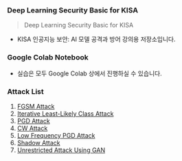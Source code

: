 ### Deep Learning Security Basic for KISA

> Deep Learning Security Basic for KISA
* KISA 인공지능 보안: AI 모델 공격과 방어 강의용 저장소입니다.

### Google Colab Notebook

* 실습은 모두 Google Colab 상에서 진행하실 수 있습니다.

### Attack List

1. [FGSM Attack](/FGSM_Attack_Tutorial.ipynb)
2. [Iterative Least-Likely Class Attack](/Iterative_Least_Likely_Class_Attack_Tutorial.ipynb)
3. [PGD Attack](/PGD_Attack_Tutorial.ipynb)
4. [CW Attack](/CW_Attack_Tutorial.ipynb)
5. [Low Frequency PGD Attack](/Low_Frequency_PGD_Attack_Tutorial.ipynb)
6. [Shadow Attack](/Shadow_Attack_Tutorial.ipynb)
7. [Unrestricted Attack Using GAN](/Unrestricted_Attack_Using_GAN_Tutorial.ipynb)
